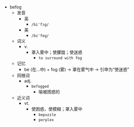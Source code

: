 - befog
  - 发音
    - 英
      - `/bi'fɔg/`
    - 美
      - `/bɪ'fɑɡ/`
  - 词义
    - v.
      - 罩入雾中；使朦胧；使迷惑
        - `to surround with fog `
  - 记忆
    - be (在…中) + fog (雾) → 罩在雾气中 → 引申为“使迷惑”
  - 同根词
    - adj.
      - `befogged`
        - 喻被困惑的
  - 近义词
    - vt.
      - 使困惑，使模糊；罩入雾中
        - `bepuzzle`
        - `perplex`
